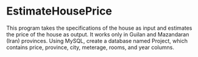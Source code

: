 # EstimateHousePrice
This program takes the specifications of the house as input and estimates the price of the house as output. It works only in Guilan and Mazandaran (Iran) provinces.
Using MySQL, create a database named Project, which contains price, province, city, meterage, rooms, and year columns.
